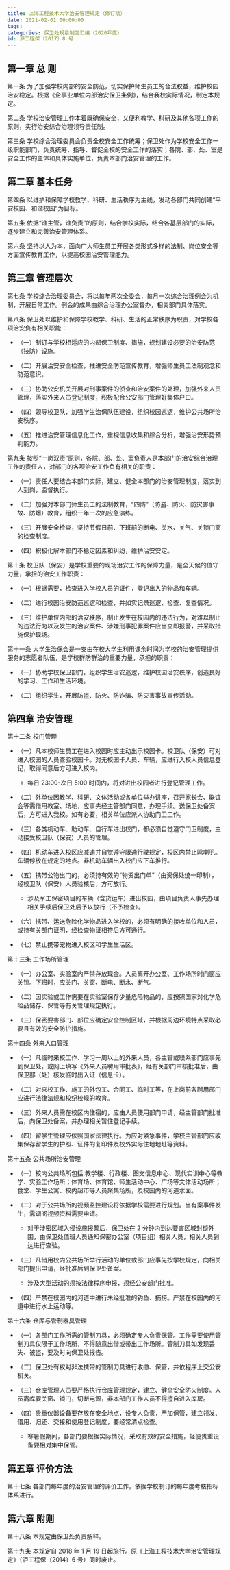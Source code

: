 ```yaml
---
title: 上海工程技术大学治安管理规定（修订稿）
date: 2021-02-01 00:00:00
tags: 
categories: 保卫处规章制度汇编（2020年度）
id: 沪工程保〔2017〕8 号
---
```


## 第一章 总 则

第一条 为了加强学校内部的安全防范，切实保护师生员工的合法权益，维护校园治安稳定。根据《企事业单位内部治安保卫条例》，结合我校实际情况，制定本规定。

第二条 学校治安管理工作本着既确保安全，又便利教学、科研及其他各项工作的原则，实行治安综合治理领导责任制。

第三条 学校综合治理委员会负责全校安全工作统筹；保卫处作为学校安全工作一级职能部门，负责统筹、指导、督促全校的安全工作的落实；各院、部、处、室是安全工作的主体和具体实施单位，负责本部门治安管理的工作。

## 第二章 基本任务

第四条 以维护和保障学校教学、科研、生活秩序为主线，发动各部门共同创建“平安校园、和谐校园”为目标。

第五条 依据“谁主管，谁负责”的原则，结合学校实际，结合各基层部门的实际，逐步建立和完善治安管理体系。

第六条 坚持以人为本，面向广大师生员工开展各类形式多样的法制、岗位安全等方面宣传教育工作，以提高校园治安管理能力。

## 第三章 管理层次

第七条 学校综合治理委员会，将以每年两次全委会，每月一次综合治理例会为机制，开展日常工作。例会的成果由综合治理办公室督办，相关部门具体落实。

第八条 保卫处以维护和保障学校教学、科研、生活的正常秩序为职责，对学校各项治安负有相关职能：

- （一）制订与学校相适应的内部保卫制度、措施，规划建设必要的治安防范（技防）设施。

- （二）开展治安安全检查，推进安全防范宣传教育，增强师生员工法制观念和防范意识。

- （三）协助公安机关开展对刑事案件的侦查和治安案件的处理，加强外来人员管理，落实外来人员登记制度，积极配合公安部门管理好集体户口。

- （四）领导校卫队，加强学生治保队伍建设，组织校园巡逻，维护公共场所治安秩序。

- （五）推进治安管理信息化工作，重视信息收集和综合分析，增强治安形势预判能力。

第九条 按照“一岗双责”原则，各院、部、处、室负责人是本部门的治安综合治理工作的责任人，对部门的各项治安工作负有相关的职责：

- （一）责任人要结合本部门实际，建立、健全本部门的治安管理制度，落实到人到岗，监督执行。

- （二）加强对本部门师生员工的法制教育，“四防”（防盗、防火、防灾害事故、防爆）教育，组织一年一次的应急演练。

- （三）开展安全检查，坚持节假日前、下班前的断电、关水、关气、关锁门窗的检查制度。

- （四）积极化解本部门不稳定因素和纠纷，维护治安安定。

第十条 校卫队（保安）是学校重要的现场治安工作的保障力量，是全天候的值守力量，承担的治安工作职责：

- （一）根据需要，检查进入学校人员的证件，登记出入的物品和车辆。

- （二）进行校园治安防范巡逻和检查，并如实记录巡逻、检查、复查情况。

- （三）维护单位内部的治安秩序，制止发生在校园内的违法行为，对难以制止的违法行为以及发生的治安案件、涉嫌刑事犯罪案件应当立即报警，并采取措施保护现场。

第十一条 大学生治保会是一支由在校大学生利用课余时间为学校的治安管理提供服务的志愿者队伍，是学校群防群治的重要力量，承担的职责：

- （一）协助学校保卫部门，组织学生治安巡逻，维护校园治安秩序，创造良好的学习、工作和生活环境。

- （二）组织学生，开展防盗、防火、防诈骗、防灾害事故宣传活动。

## 第四章 治安管理

第十二条 校门管理

- （一）凡本校师生员工在进入校园时应主动出示校园卡。校卫队（保安）可对进入校园的人员查验校园卡。对无校园卡人员、车辆，应进行入校人员信息登记，取得同意后方可进入校内。

  - 每日 23:00-次日 5:00 时间内，将对进出校园者进行登记管理工作。

- （二）外单位因教学、科研、文体活动或各单位举办讲座，召开家长会、联谊会等需借用教室、场地，应事先经主管部门同意，办理手续。送保卫处备案后，方可进入我校。如有必要，相关单位应派人协助门卫工作。

- （三）各类机动车、助动车、自行车进出校门，都必须自觉遵守门卫制度，主动接受校卫队（保安）人员的管理。

- （四）机动车进入校区应减速并自觉遵守限速行驶规定，校区内禁止鸣喇叭。车辆停放在规定的地点。非机动车辆出入校门应下车推行。

- （五）携带公物出门的，必须持有效的“物资出门单”（由资保处统一印制），经校卫队（保安）人员验核后，方可放行。

  - 涉及军工保密项目的车辆（含货运车）进出校园，由项目负责人事先办理相关手续后保卫处后予以放行（不予检查）。

- （六）携带、运送危险化学物品进入学校的，必须有明确的接收单位和人员，或持有关部门证明，经检查物证相符后方可通行。

- （七）禁止携带宠物进入校区和学生生活区。

第十三条 工作场所管理

- （一）办公室、实验室内严禁存放现金。人员离开办公室、工作场所时门窗应关锁。下班时，应关门、关窗、断电、断水、断气。

- （二）因实验或工作需要在实验室保存少量危险物品的，应按照国家对化学危险品储存、保管等有关管理规定执行。

- （三）保密要害部门、部位应确定安全控制区域，并根据周边环境特点采取必要且有效的安全防护措施。

第十四条 外来人口管理

- （一）凡临时来校工作、学习一周以上的外来人员，各主管或联系部门应事先到保卫处，或网上填写《外来人员聘用审批表》，经有关部门审核批准后，由保卫部（处）核发临时出入证（信息卡）。

- （二）对来校工作、施工的外包工、合同工、临时工等，在上岗前各聘用部门应进行法律法规和校纪校规的教育。

- （三）外来人员需在校区内住宿的，应由人员使用部门申请，经主管部门批准后，向保卫处备案，并办理相关暂住登记手续。

- （四）留学生管理应依照国家法律执行。为应对紧急事件，学校主管部门应收集保存留学生的护照、证件的复印件及校外实际住地地址等资料。

第十五条 公共场所治安管理

- （一）校内公共场所包括:教学楼、行政楼、图文信息中心、现代实训中心等教学、实验工作场所；体育场、体育馆、师生活动中心、广场等文体活动场所；食堂、学生公寓、校内超市等人员聚集场所，及校园内的河道水面。

- （二）对于公共场所的视频监控建设将依据学校需要进行规划。当有案事件发生，需调阅视频资料需要申请。

  - 对于涉密区域入侵设施报警后，保卫处在 2 分钟内到达要害区域封锁外围，由保卫处值班人员通知保密办公室（项目组）相关人员，相关人员到达进行查验。

- （三）凡借用校内公共场所举行活动的单位或部门应事先按学校规定，向相关部门提出申请，经批准后到保卫处备案。

  - 涉及大型活动的须按法律程序申报，须经公安部门批准。

- （四）严禁在校园内的河道中进行未经批准的钓鱼、捕捞。严禁在校园内的河道中进行水上运动等。

第十六条 仓库与管制器具管理

- （一）各部门工作所需的管制刀具，必须确定专人负责保管。工作需要使用管制刀具仅限于工作场所，不得随意出借或带出工作场所。管制刀具如发现丢失、被盗，要及时向保卫处报告。

- （二）保卫处有权对非法携带的管制刀具进行收缴、保管，并依程序上交公安机关。

- （三）仓库管理人员要严格执行仓库管理规定，建立、健全安全防火制度。人员离库要关窗、锁门，切断电源，非本部门工作人员不得擅自进入库房。

- （四）贵重仪器设备要存放在安全地点，设专人负责，严加保管，建立领发、借用、归还、交接和使用登记制度，要经常清点检查。

  - 寒暑假期间，各部门要根据实际情况，采取有效的安全措施，轻便贵重设备要相对集中保管。

## 第五章 评价方法

第十七条 各部门每年度的治安管理的评价工作，依据学校制订的每年度考核指标体系进行。

## 第六章 附则

第十八条 本规定由保卫处负责解释。

第十九条 本规定自 2018 年 1 月 19 日起施行。原《上海工程技术大学治安管理规定》（沪工程保〔2014〕6 号）同时废止。
